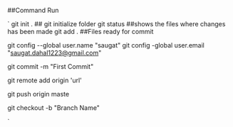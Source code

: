 ##Command Run

`
git init . ## git initialize folder
git status ##shows the files where changes has been made
git add . ##Files ready for commit

git config --global user.name "saugat"
git config -global user.email "saugat.dahal1223@gmail.com"

git commit -m "First Commit"

git remote add origin 'url'

git push origin maste

git checkout -b "Branch Name"

`